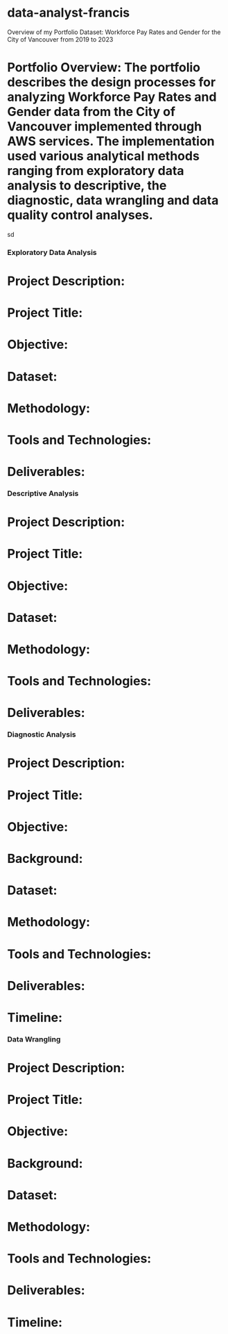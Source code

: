 # data-analyst-francis
Overview of my Portfolio
Dataset: Workforce Pay Rates and Gender for the City of Vancouver from 2019 to 2023
# Portfolio Overview: The portfolio describes the design processes for analyzing Workforce Pay Rates and Gender data from the City of Vancouver implemented through AWS services. The implementation used various analytical methods ranging from exploratory data analysis to descriptive, the diagnostic, data wrangling and data quality control analyses.
sd
### Exploratory Data Analysis
# Project Description: 
# Project Title:
# Objective:
# Dataset:
# Methodology:
# Tools and Technologies:
# Deliverables:

### Descriptive Analysis
# Project Description: 
# Project Title:
# Objective:
# Dataset:
# Methodology:
# Tools and Technologies:
# Deliverables:

### Diagnostic Analysis
# Project Description: 
# Project Title:
# Objective:
# Background:
# Dataset:
# Methodology:
# Tools and Technologies:
# Deliverables:
# Timeline:


### Data Wrangling
# Project Description: 
# Project Title:
# Objective:
# Background:
# Dataset:
# Methodology:
# Tools and Technologies:
# Deliverables:
# Timeline:

